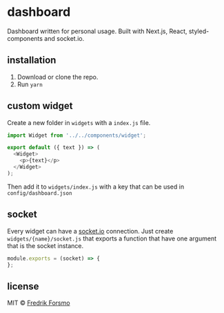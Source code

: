 # dashboard

Dashboard written for personal usage. Built with Next.js, React, styled-components and socket.io.

## installation

1. Download or clone the repo.
2. Run `yarn`

## custom widget

Create a new folder in `widgets` with a `index.js` file. 

```js
import Widget from '../../components/widget';

export default ({ text }) => (
  <Widget>
    <p>{text}</p>
  </Widget>
);
```

Then add it to `widgets/index.js` with a key that can be used in `config/dashboard.json`

## socket

Every widget can have a [socket.io](https://socket.io/) connection. Just create `widgets/{name}/socket.js` that exports a function that have one argument that is the socket instance.

```js
module.exports = (socket) => {
};
```

## license

MIT © [Fredrik Forsmo](https://github.com/frozzare)
